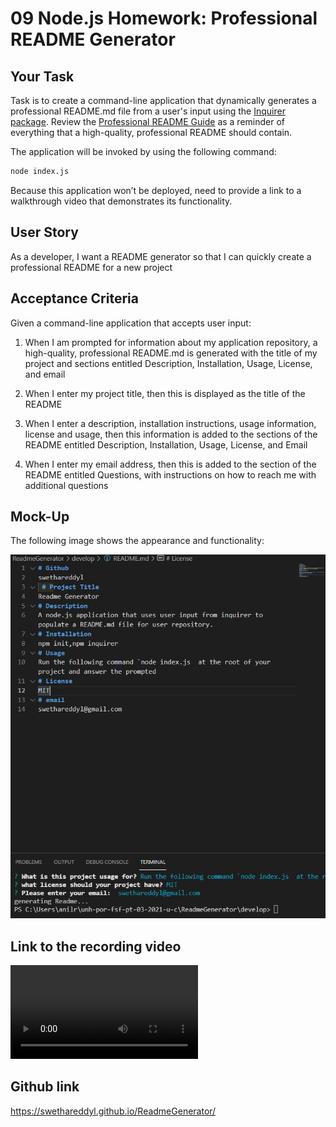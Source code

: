 # 09 Node.js Homework: Professional README Generator

## Your Task

Task is to create a command-line application that dynamically generates a professional README.md file from a user's input using the [Inquirer package](https://www.npmjs.com/package/inquirer). Review the [Professional README Guide](https://coding-boot-camp.github.io/full-stack/github/professional-readme-guide) as a reminder of everything that a high-quality, professional README should contain. 

The application will be invoked by using the following command:

```bash
node index.js
```

Because this application won’t be deployed, need to provide a link to a walkthrough video that demonstrates its functionality. 

## User Story

As a developer, I want a README generator
so that I can quickly create a professional README for a new project


## Acceptance Criteria

Given a command-line application that accepts user input: 
1. When I am prompted for information about my application repository, a high-quality, professional README.md is generated with the title of my project and sections entitled Description, Installation, Usage, License, and email

2. When I enter my project title, then this is displayed as the title of the README

3. When I enter a description, installation instructions, usage information, license and usage,
then this information is added to the sections of the README entitled Description, Installation, Usage, License, and Email

6. When I enter my email address, then this is added to the section of the README entitled Questions, with instructions on how to reach me with additional questions

## Mock-Up

The following image shows the appearance and functionality:

![README Generator](./develop/readmegenerator.PNG)

## Link to the recording video
![README Recoding](https://github.com/swethareddyl/ReadmeGenerator/blob/main/develop/ReadmeGeneratorRecording.mp4)

## Github link
https://swethareddyl.github.io/ReadmeGenerator/
